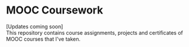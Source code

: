 # MOOC Coursework
[Updates coming soon]  
This repository contains course assignments, projects and certificates of MOOC courses that I've taken. 

